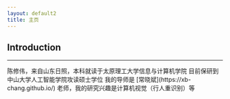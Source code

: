 ```yaml
---
layout: default2
title: 主页
---
```


<div class="wrap-post">
  <h2>Introduction</h2>
  <hr/>
  陈修伟，来自山东日照，本科就读于太原理工大学信息与计算机学院
  目前保研到中山大学人工智能学院攻读硕士学位
  我的导师是 [常晓斌](https://xb-chang.github.io/) 老师，我的研究兴趣是计算机视觉（行人重识别）等



</div>


